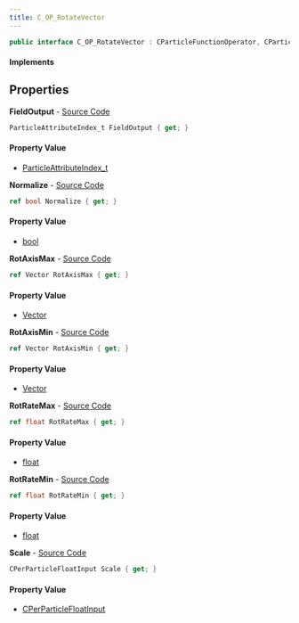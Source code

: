 ```yaml
---
title: C_OP_RotateVector
---
```


```csharp
public interface C_OP_RotateVector : CParticleFunctionOperator, CParticleFunction, ISchemaClass<CParticleFunction>, ISchemaClass<CParticleFunctionOperator>, ISchemaClass<C_OP_RotateVector>, ISchemaField, ISchemaClass, INativeHandle
```

#### Implements

## Properties

**FieldOutput** - [Source Code](https://github.com/swiftly-solution/swiftlys2/blob/main/managed/src/SwiftlyS2.Generated/Schemas/Interfaces/C_OP_RotateVector.cs#L16)

```csharp
ParticleAttributeIndex_t FieldOutput { get; }
```

#### Property Value

- [ParticleAttributeIndex_t](/docs/api/shared/schemadefinitions/particleattributeindex_t)

**Normalize** - [Source Code](https://github.com/swiftly-solution/swiftlys2/blob/main/managed/src/SwiftlyS2.Generated/Schemas/Interfaces/C_OP_RotateVector.cs#L26)

```csharp
ref bool Normalize { get; }
```

#### Property Value

- [bool](https://learn.microsoft.com/dotnet/api/system.boolean)

**RotAxisMax** - [Source Code](https://github.com/swiftly-solution/swiftlys2/blob/main/managed/src/SwiftlyS2.Generated/Schemas/Interfaces/C_OP_RotateVector.cs#L20)

```csharp
ref Vector RotAxisMax { get; }
```

#### Property Value

- [Vector](/docs/api/shared/natives/vector)

**RotAxisMin** - [Source Code](https://github.com/swiftly-solution/swiftlys2/blob/main/managed/src/SwiftlyS2.Generated/Schemas/Interfaces/C_OP_RotateVector.cs#L18)

```csharp
ref Vector RotAxisMin { get; }
```

#### Property Value

- [Vector](/docs/api/shared/natives/vector)

**RotRateMax** - [Source Code](https://github.com/swiftly-solution/swiftlys2/blob/main/managed/src/SwiftlyS2.Generated/Schemas/Interfaces/C_OP_RotateVector.cs#L24)

```csharp
ref float RotRateMax { get; }
```

#### Property Value

- [float](https://learn.microsoft.com/dotnet/api/system.single)

**RotRateMin** - [Source Code](https://github.com/swiftly-solution/swiftlys2/blob/main/managed/src/SwiftlyS2.Generated/Schemas/Interfaces/C_OP_RotateVector.cs#L22)

```csharp
ref float RotRateMin { get; }
```

#### Property Value

- [float](https://learn.microsoft.com/dotnet/api/system.single)

**Scale** - [Source Code](https://github.com/swiftly-solution/swiftlys2/blob/main/managed/src/SwiftlyS2.Generated/Schemas/Interfaces/C_OP_RotateVector.cs#L28)

```csharp
CPerParticleFloatInput Scale { get; }
```

#### Property Value

- [CPerParticleFloatInput](/docs/api/shared/schemadefinitions/cperparticlefloatinput)

